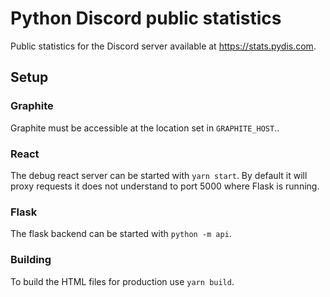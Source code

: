 # Python Discord public statistics

Public statistics for the Discord server available at https://stats.pydis.com.

## Setup

### Graphite

Graphite must be accessible at the location set in `GRAPHITE_HOST`..

### React

The debug react server can be started with `yarn start`. By default it will proxy requests it does not understand to port 5000 where Flask is running.

### Flask

The flask backend can be started with `python -m api`.

### Building

To build the HTML files for production use `yarn build`.
